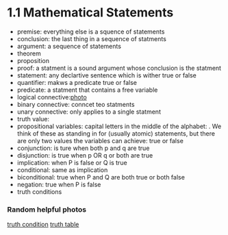 # 1.1 Mathematical Statements

- premise: everything else is a squence of statements
- conclusion: the last thing in a sequence of statments
- argument: a sequence of statements
- theorem
- proposition
- proof: a statment is a sound argument whose conclusion is the statment
- statement: any declartive sentence which is wither true or false
- quantifier: makws a predicate true or false
- predicate: a statment that contains a free variable
- logical connective:[photo](/media/logicalconnective.png)
- binary connective: conncet teo statments 
- unary connective: only applies to a single statment
- truth value: 
- propositional variables: capital letters in the middle of the alphabet: .
 We think of these as standing in for (usually atomic) statements, but there are only two values the variables can achieve: true or false
- conjunction: is ture when both p and q are true
- disjunction: is true when p OR q or both are true
- implication: when P is false or Q is true
- conditional: same as implication
- biconditional: true when P and Q are both true or both false
- negation: true when P is false
- truth conditions

### Random helpful photos
[truth condition](/media/truthcondtion.png)
[truth table](/media/truthtable.png)
